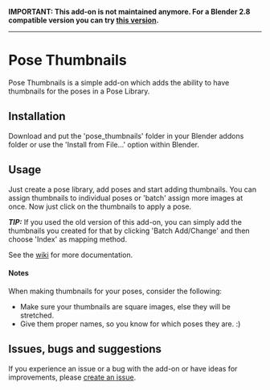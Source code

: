 **IMPORTANT: This add-on is not maintained anymore. For a Blender 2.8 compatible version you can try [this version](https://gitlab.com/blender-institute/pose-thumbnails).**

---

# Pose Thumbnails

Pose Thumbnails is a simple add-on which adds the ability to have thumbnails for the poses in a Pose Library.

## Installation

Download and put the 'pose_thumbnails' folder in your Blender addons folder or use the 'Install from File...' option within Blender.

## Usage

Just create a pose library, add poses and start adding thumbnails. You can assign thumbnails to individual poses or 'batch' assign more images at once.
Now just click on the thumbnails to apply a pose.

**_TIP:_** If you used the old version of this add-on, you can simply add the thumbnails you created for that by clicking 'Batch Add/Change' and then choose 'Index' as mapping method.

See the [wiki](https://github.com/jasperges/pose-thumbnails/wiki) for more documentation.

#### Notes

When making thumbnails for your poses, consider the following:

- Make sure your thumbnails are square images, else they will be stretched.
- Give them proper names, so you know for which poses they are. :)

## Issues, bugs and suggestions

If you experience an issue or a bug with the add-on or have ideas for improvements, please [create an issue](../../issues/new).

